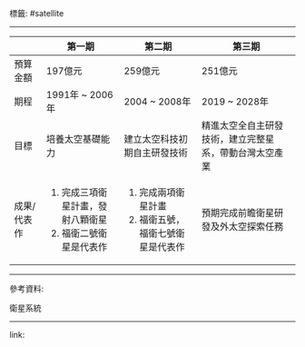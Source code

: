 標籤: #satellite 

---

|             | 第一期                                                              | 第二期                                                          | 第三期                                                 |
| ----------- | ------------------------------------------------------------------- | --------------------------------------------------------------- | ------------------------------------------------------ |
| 預算金額    | 197億元                                                             | 259億元                                                         | 251億元                                                |
| 期程        | 1991年 ~ 2006年                                                     | 2004 ~ 2008年                                                   | 2019 ~ 2028年                                          |
| 目標        | 培養太空基礎能力                                                    | 建立太空科技初期自主研發技術                                    | 精進太空全自主研發技術，建立完整星系，帶動台灣太空產業 |
| 成果/代表作 | <ol><li>完成三項衛星計畫，發射八顆衛星<li>福衛二號衛星是代表作</ol> | <ol><li>完成兩項衛星計畫<li>福衛五號，福衛七號衛星是代表作</ol> | 預期完成前瞻衛星研發及外太空探索任務                   | 


---

參考資料:

衛星系統

---

link:

